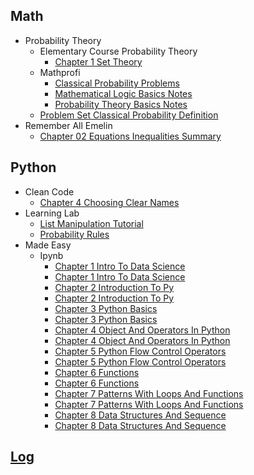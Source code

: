 
## Math
  * Probability Theory
    * Elementary Course Probability Theory
      * [Chapter 1 Set Theory](Math/probability_theory/elementary_course_probability_theory/chapter_1_set_theory.ipynb)
    * Mathprofi
      * [Classical Probability Problems](Math/probability_theory/mathprofi/classical_probability_problems.ipynb)
      * [Mathematical Logic Basics Notes](Math/probability_theory/mathprofi/mathematical_logic_basics_notes.ipynb)
      * [Probability Theory Basics Notes](Math/probability_theory/mathprofi/probability_theory_basics_notes.ipynb)
    * [Problem Set Classical Probability Definition](Math/probability_theory/problem_set_classical_probability_definition.ipynb)
  * Remember All Emelin
    * [Chapter 02 Equations Inequalities Summary](Math/remember_all_emelin/chapter_02_equations_inequalities_summary.ipynb)

## Python
  * Clean Code
    * [Chapter 4 Choosing Clear Names](Python/clean_code/chapter_4_choosing_clear_names.ipynb)
  * Learning Lab
    * [List Manipulation Tutorial](Python/learning_lab/list_manipulation_tutorial.py)
    * [Probability Rules](Python/learning_lab/probability_rules.py)
  * Made Easy
    * Ipynb
      * [Chapter 1 Intro To Data Science](Python/made_easy/ipynb/chapter_1_intro_to_data_science.ipynb)
      * [Chapter 1 Intro To Data Science](Python/made_easy/ipynb/chapter_1_intro_to_data_science.py)
      * [Chapter 2 Introduction To Py](Python/made_easy/ipynb/chapter_2_introduction_to_py.ipynb)
      * [Chapter 2 Introduction To Py](Python/made_easy/ipynb/chapter_2_introduction_to_py.py)
      * [Chapter 3 Python Basics](Python/made_easy/ipynb/chapter_3_python_basics.ipynb)
      * [Chapter 3 Python Basics](Python/made_easy/ipynb/chapter_3_python_basics.py)
      * [Chapter 4 Object And Operators In Python](Python/made_easy/ipynb/chapter_4_object_and_operators_in_python.ipynb)
      * [Chapter 4 Object And Operators In Python](Python/made_easy/ipynb/chapter_4_object_and_operators_in_python.py)
      * [Chapter 5 Python Flow Control Operators](Python/made_easy/ipynb/chapter_5_python_flow_control_operators.ipynb)
      * [Chapter 5 Python Flow Control Operators](Python/made_easy/ipynb/chapter_5_python_flow_control_operators.py)
      * [Chapter 6 Functions](Python/made_easy/ipynb/chapter_6_functions.ipynb)
      * [Chapter 6 Functions](Python/made_easy/ipynb/chapter_6_functions.py)
      * [Chapter 7 Patterns With Loops And Functions](Python/made_easy/ipynb/chapter_7_patterns_with_loops_and_functions.ipynb)
      * [Chapter 7 Patterns With Loops And Functions](Python/made_easy/ipynb/chapter_7_patterns_with_loops_and_functions.py)
      * [Chapter 8 Data Structures And Sequence](Python/made_easy/ipynb/chapter_8_data_structures_and_sequence.ipynb)
      * [Chapter 8 Data Structures And Sequence](Python/made_easy/ipynb/chapter_8_data_structures_and_sequence.py)

## [Log](/log.ipynb)
